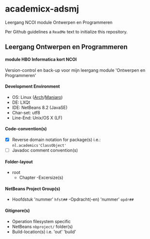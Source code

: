 # academicx-adsmj
Leergang NCOI module Ontwerpen en Programmeren

Per Github guidelines a `ReadMe` text to initialize this repository.

## Leergang Ontwerpen en Programmeren
#### module HBO Informatica kort NCOI
Version-control en back-up voor mijn leergang module 'Ontwerpen en Programmeren'

#### Development Environment
* OS: Linux ([Arch](https://wiki.archlinux.org)/[Manjaro](https://wiki.manjaro.org))
* DE: LXQt
* IDE: NetBeans 8.2 (JavaSE)
* Char-set: utf8
* Line-End: Unix/OS X (LF)

#### Code-convention(s)
* [x] Reverse domain notation for package(s) i.e.:<br>
    `nl.academics'ClassObject'`
* [ ] Javadoc comment convention(s)

#### Folder-layout
- root
    - Chapter
        -Excersize(s)
        
#### NetBeans Project Group(s)
- Hoofdstuk 'nummer' `hfst##`
    -Opdracht(-en) 'nummer' `opdr##`

#### Gitignore(s)
- Operation filesystem specific
- NetBeans `nbproject/` folder(s)
- Build-location(s) i.e. 'out' 'build'
